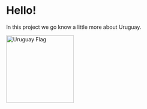 <h1>Hello!</h2> 

<p>In this project we go know a little more about Uruguay.</p>

<img height="180em" src="https://upload.wikimedia.org/wikipedia/commons/thumb/f/fe/Flag_of_Uruguay.svg/1024px-Flag_of_Uruguay.svg.png" alt="Uruguay Flag">